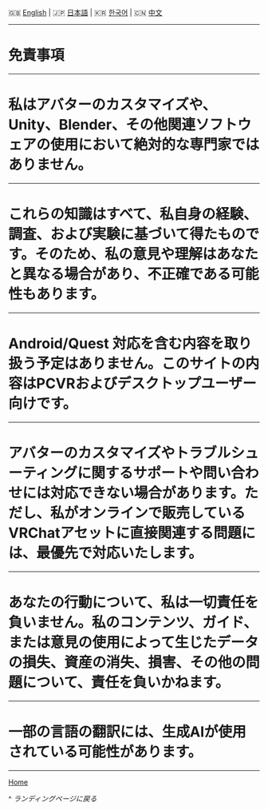 🇬🇧 [English](0.md) | 🇯🇵 [日本語](0.ja.md) | 🇰🇷 [한국어](0.ko.md) | 🇨🇳 [中文](0.zh.md)

---

# 免責事項

---

# 私はアバターのカスタマイズや、Unity、Blender、その他関連ソフトウェアの使用において絶対的な専門家ではありません。

---

# これらの知識はすべて、私自身の経験、調査、および実験に基づいて得たものです。そのため、私の意見や理解はあなたと異なる場合があり、不正確である可能性もあります。

---

# Android/Quest 対応を含む内容を取り扱う予定はありません。このサイトの内容はPCVRおよびデスクトップユーザー向けです。

---

# アバターのカスタマイズやトラブルシューティングに関するサポートや問い合わせには対応できない場合があります。ただし、私がオンラインで販売しているVRChatアセットに直接関連する問題には、最優先で対応いたします。

---

# あなたの行動について、私は一切責任を負いません。私のコンテンツ、ガイド、または意見の使用によって生じたデータの損失、資産の消失、損害、その他の問題について、責任を負いかねます。

---

# 一部の言語の翻訳には、生成AIが使用されている可能性があります。

---

[Home](../README.md)

^ *ランディングページに戻る*